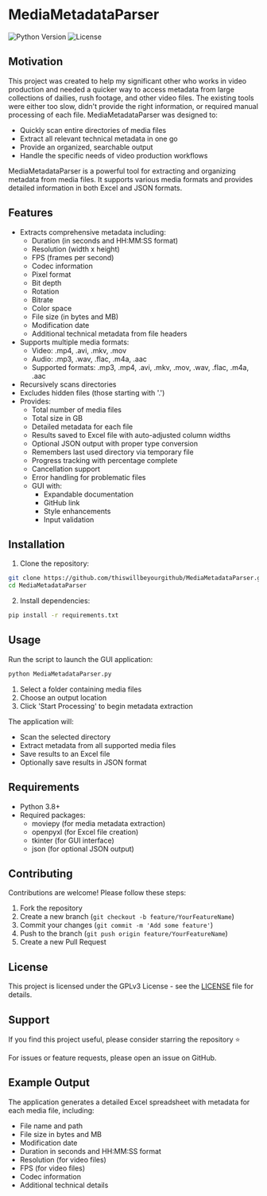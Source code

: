 # MediaMetadataParser

![Python Version](https://img.shields.io/badge/python-3.8+-blue.svg)
![License](https://img.shields.io/badge/license-GPLv3-green.svg)

## Motivation

This project was created to help my significant other who works in video production and needed a quicker way to access metadata from large collections of dailies, rush footage, and other video files. The existing tools were either too slow, didn't provide the right information, or required manual processing of each file. MediaMetadataParser was designed to:

- Quickly scan entire directories of media files
- Extract all relevant technical metadata in one go
- Provide an organized, searchable output
- Handle the specific needs of video production workflows

MediaMetadataParser is a powerful tool for extracting and organizing metadata from media files. It supports various media formats and provides detailed information in both Excel and JSON formats.

## Features

- Extracts comprehensive metadata including:
  - Duration (in seconds and HH:MM:SS format)
  - Resolution (width x height)
  - FPS (frames per second)
  - Codec information
  - Pixel format
  - Bit depth
  - Rotation
  - Bitrate
  - Color space
  - File size (in bytes and MB)
  - Modification date
  - Additional technical metadata from file headers
- Supports multiple media formats:
  - Video: .mp4, .avi, .mkv, .mov
  - Audio: .mp3, .wav, .flac, .m4a, .aac
  - Supported formats: .mp3, .mp4, .avi, .mkv, .mov, .wav, .flac, .m4a, .aac
- Recursively scans directories
- Excludes hidden files (those starting with '.')
- Provides:
  - Total number of media files
  - Total size in GB
  - Detailed metadata for each file
  - Results saved to Excel file with auto-adjusted column widths
  - Optional JSON output with proper type conversion
  - Remembers last used directory via temporary file
  - Progress tracking with percentage complete
  - Cancellation support
  - Error handling for problematic files
  - GUI with:
    - Expandable documentation
    - GitHub link
    - Style enhancements
    - Input validation

## Installation

1. Clone the repository:
```bash
git clone https://github.com/thiswillbeyourgithub/MediaMetadataParser.git
cd MediaMetadataParser
```

2. Install dependencies:
```bash
pip install -r requirements.txt
```

## Usage

Run the script to launch the GUI application:
```bash
python MediaMetadataParser.py
```

1. Select a folder containing media files
2. Choose an output location
3. Click 'Start Processing' to begin metadata extraction

The application will:
- Scan the selected directory
- Extract metadata from all supported media files
- Save results to an Excel file
- Optionally save results in JSON format

## Requirements

- Python 3.8+
- Required packages:
  - moviepy (for media metadata extraction)
  - openpyxl (for Excel file creation)
  - tkinter (for GUI interface)
  - json (for optional JSON output)

## Contributing

Contributions are welcome! Please follow these steps:

1. Fork the repository
2. Create a new branch (`git checkout -b feature/YourFeatureName`)
3. Commit your changes (`git commit -m 'Add some feature'`)
4. Push to the branch (`git push origin feature/YourFeatureName`)
5. Create a new Pull Request

## License

This project is licensed under the GPLv3 License - see the [LICENSE](LICENSE) file for details.

## Support

If you find this project useful, please consider starring the repository ⭐

For issues or feature requests, please open an issue on GitHub.

## Example Output

The application generates a detailed Excel spreadsheet with metadata for each media file, including:
- File name and path
- File size in bytes and MB
- Modification date
- Duration in seconds and HH:MM:SS format
- Resolution (for video files)
- FPS (for video files)
- Codec information
- Additional technical details
